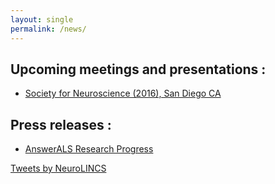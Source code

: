 ```yaml
---
layout: single
permalink: /news/
---
```


## Upcoming meetings and presentations :

- [Society for Neuroscience (2016), San Diego CA](https://www.sfn.org/annual-meeting/neuroscience-2016)

## Press releases :

- [AnswerALS Research Progress](http://answerals.org/progress-media)



<a class="twitter-timeline" href="https://twitter.com/NeuroLINCS">Tweets by NeuroLINCS</a> <script async src="//platform.twitter.com/widgets.js" charset="utf-8"></script>
